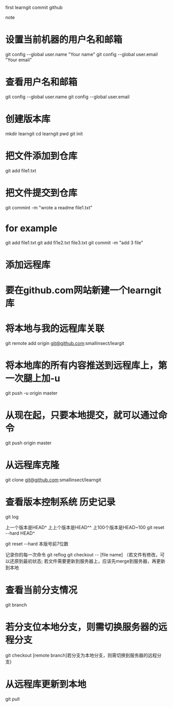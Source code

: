 first learngit commit github

note

# 设置当前机器的用户名和邮箱
git config --global user.name "Your name"
git config --global user.email "Your email"

# 查看用户名和邮箱
git config --global user.name
git config --global user.email

# 创建版本库
mkdir learngit
cd learngit
pwd
git init

# 把文件添加到仓库
git add file1.txt
# 把文件提交到仓库
git commint -m "wrote a readme file1.txt"

# for example
git add file1.txt
git add fi1e2.txt file3.txt
git commit -m "add 3 file"

# 添加远程库
# 要在github.com网站新建一个learngit库
# 将本地与我的远程库关联
git remote add origin git@github.com:smallinsect/leargit
# 将本地库的所有内容推送到远程库上，第一次腿上加-u
git push -u origin master
# 从现在起，只要本地提交，就可以通过命令
git push origin master

# 从远程库克隆
git clone git@github.com:smallinsect/learngit

# 查看版本控制系统 历史记录
git log

上一个版本是HEAD^
上上个版本是HEAD^^
上100个版本是HEAD~100
git reset --hard HEAD^

git reset --hard 本版号前7位数

记录你的每一次命令
git reflog
git checkout -- [file name] （若文件有修改，可以还原到最初状态; 若文件需要更新到服务器上，应该先merge到服务器，再更新到本地
# 查看当前分支情况
git branch
# 若分支位本地分支，则需切换服务器的远程分支
git checkout [remote branch]若分支为本地分支，则需切换到服务器的远程分支)
# 从远程库更新到本地
git pull

